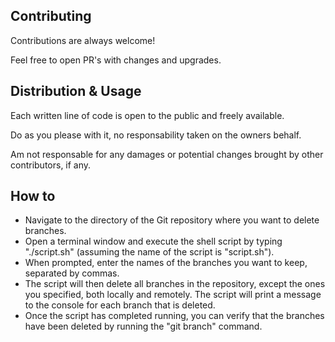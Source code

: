## Contributing

Contributions are always welcome!

Feel free to open PR's with changes and upgrades.


## Distribution & Usage

Each written line of code is open to the public and freely available.

Do as you please with it, no responsability taken on the owners behalf.

Am not responsable for any damages or potential changes brought by other contributors, if any.

## How to

- Navigate to the directory of the Git repository where you want to delete branches.
- Open a terminal window and execute the shell script by typing "./script.sh" (assuming the name of the script is "script.sh").
- When prompted, enter the names of the branches you want to keep, separated by commas.
- The script will then delete all branches in the repository, except the ones you specified, both locally and remotely. The script will print a message to the console for each branch that is deleted.
- Once the script has completed running, you can verify that the branches have been deleted by running the "git branch" command.

